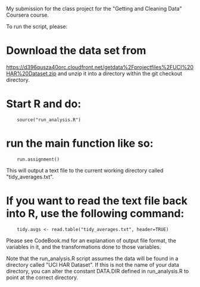 My submission for the class project for the "Getting and Cleaning Data" Coursera course.

To run the script, please:

# Download the data set from 
https://d396qusza40orc.cloudfront.net/getdata%2Fprojectfiles%2FUCI%20HAR%20Dataset.zip and unzip it into a directory within the git checkout directory.
# Start R and do:
        source("run_analysis.R")
# run the main function like so:
        run.assignment()
This will output a text file to the current working directory called "tidy_averages.txt".
# If you want to read the text file back into R, use the following command:
        tidy.avgs <- read.table("tidy_averages.txt", header=TRUE)


Please see CodeBook.md for an explanation of output file format, the variables in it, and the transformations done to those variables.

Note that the run_analysis.R script assumes the data will be found in a directory called "UCI HAR Dataset". If this is not the name of your data directory, you can alter the constant DATA.DIR defined in run_analysis.R to point at the correct directory.